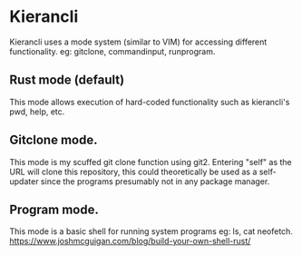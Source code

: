 # Kierancli

Kierancli uses a mode system (similar to VIM) for accessing different functionality. eg: gitclone, commandinput, runprogram.

## Rust mode (default)
This mode allows execution of hard-coded functionality such as kierancli's pwd, help, etc.

## Gitclone mode.
This mode is my scuffed git clone function using git2.
Entering "self" as the URL will clone this repository, 
this could theoretically be used as a self-updater since the programs presumably not in any package manager. 

## Program mode.
This mode is a basic shell for running system programs eg: ls, cat neofetch. 
https://www.joshmcguigan.com/blog/build-your-own-shell-rust/
